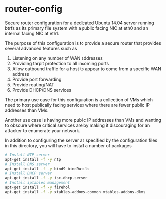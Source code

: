 router-config
=============

Secure router configuration for a dedicated Ubuntu 14.04 server running btrfs as its primary file system with a public facing NIC at eth0 and an internal facing NIC at eth1.

The purpose of this configuration is to provide a secure router that provides several advanced features such as
  1. Listening on any number of WAN addresses
  2. Providing tarpit protection to all incoming ports
  3. Allow outbound traffic for a host to appear to come from a specific WAN address
  4. Provide port forwarding
  5. Provide routing/NAT
  6. Provide DHCP/DNS services

The primary use case for this configuration is a collection of VMs which need to host publically facing services where there are fewer public IP addresses than VMs.

Another use case is having more public IP addresses than VMs and wanting to obscure where critical services are by making it discouraging for an attacker to enumerate your network.

In addition to configuring the server as specified by the configuration files in this directory, you will have to install a number of packages

```sh
# Install NTP server
apt-get install -f -y ntp
# Install DNS server
apt-get install -f -y bind9 bind9utils 
# Install DHCP server
apt-get install -f -y isc-dhcp-server
# Install iptables management
apt-get install -f -y firehol
apt-get install -f -y xtables-addons-common xtables-addons-dkms
```
